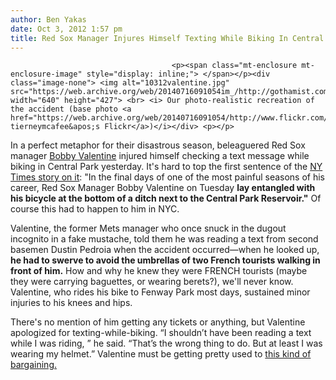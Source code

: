 ```yaml
---
author: Ben Yakas
date: Oct 3, 2012 1:57 pm
title: Red Sox Manager Injures Himself Texting While Biking In Central Park
---
```


	
										<p><span class="mt-enclosure mt-enclosure-image" style="display: inline;"> </span></p><div class="image-none"> <img alt="10312valentine.jpg" src="https://web.archive.org/web/20140716091054im_/http://gothamist.com/attachments/byakas/10312valentine.jpg" width="640" height="427"> <br> <i> Our photo-realistic recreation of the accident (base photo <a href="https://web.archive.org/web/20140716091054/http://www.flickr.com/photos/59221079@N02/5469124405/">via tierneymcafee&apos;s Flickr</a>)</i></div> <p></p>

<p>In a perfect metaphor for their disastrous season, beleaguered Red Sox manager <a href="https://web.archive.org/web/20140716091054/http://gothamist.com/tags/bobbyvalentine">Bobby Valentine</a> injured himself checking a text message while biking in Central Park yesterday. It&apos;s hard to top the first sentence of the <a href="https://web.archive.org/web/20140716091054/http://www.nytimes.com/2012/10/03/sports/baseball/bobby-valentine-injured-after-reading-text-while-cycling.html">NY Times story on it</a>: &quot;In the final days of one of the most painful seasons of his career, Red Sox Manager Bobby Valentine on Tuesday <strong>lay entangled with his bicycle at the bottom of a ditch next to the Central Park Reservoir.&quot;</strong> Of course this had to happen to him in NYC.</p>

<p>Valentine, the former Mets manager who once snuck in the dugout incognito in a fake mustache, told them he was reading a text from second basemen Dustin Pedroia when the accident occurred&#x2014;when he looked up, <strong>he had to swerve to avoid the umbrellas of two French tourists walking in front of him.</strong> How and why he knew they were FRENCH tourists (maybe they were carrying baguettes, or wearing berets?), we&apos;ll never know. Valentine, who rides his bike to Fenway Park most days, sustained minor injuries to his knees and hips. </p>

<p>There&apos;s no mention of him getting any tickets or anything, but Valentine apologized for texting-while-biking. &#x201C;I shouldn&#x2019;t have been reading a text while I was riding, &#x201D; he said. &#x201C;That&#x2019;s the wrong thing to do. But at least I was wearing my helmet.&#x201D; Valentine must be getting pretty used to <a href="https://web.archive.org/web/20140716091054/http://sportsofboston.com/2012/09/27/bobby-valentine-thinks-hell-stay-2013-ben-cherington-disagrees/">this kind of bargaining.</a></p>					
										
									
				